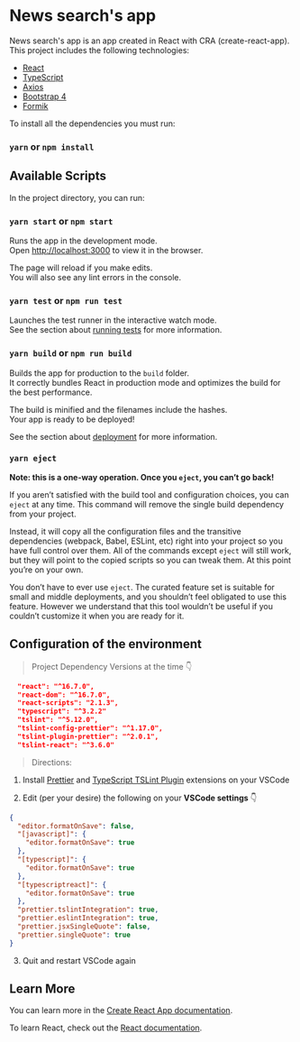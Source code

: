 # News search's app

News search's app is an app created in React with CRA (create-react-app). This project includes the following technologies:

* [React](https://reactjs.org/)
* [TypeScript](https://www.typescriptlang.org/docs/)
* [Axios](https://www.npmjs.com/package/axios)
* [Bootstrap 4](https://react-bootstrap.github.io/)
* [Formik](https://formik.org/docs/tutorial)

To install all the dependencies you must run:

### `yarn` or `npm install`

## Available Scripts

In the project directory, you can run:

### `yarn start` or `npm start`

Runs the app in the development mode.\
Open [http://localhost:3000](http://localhost:3000) to view it in the browser.

The page will reload if you make edits.\
You will also see any lint errors in the console.

### `yarn test` or `npm run test`

Launches the test runner in the interactive watch mode.\
See the section about [running tests](https://facebook.github.io/create-react-app/docs/running-tests) for more information.

### `yarn build` or `npm run build`

Builds the app for production to the `build` folder.\
It correctly bundles React in production mode and optimizes the build for the best performance.

The build is minified and the filenames include the hashes.\
Your app is ready to be deployed!

See the section about [deployment](https://facebook.github.io/create-react-app/docs/deployment) for more information.

### `yarn eject`

**Note: this is a one-way operation. Once you `eject`, you can’t go back!**

If you aren’t satisfied with the build tool and configuration choices, you can `eject` at any time. This command will remove the single build dependency from your project.

Instead, it will copy all the configuration files and the transitive dependencies (webpack, Babel, ESLint, etc) right into your project so you have full control over them. All of the commands except `eject` will still work, but they will point to the copied scripts so you can tweak them. At this point you’re on your own.

You don’t have to ever use `eject`. The curated feature set is suitable for small and middle deployments, and you shouldn’t feel obligated to use this feature. However we understand that this tool wouldn’t be useful if you couldn’t customize it when you are ready for it.

## Configuration of the environment

> Project Dependency Versions at the time 👇

```json
  "react": "^16.7.0",
  "react-dom": "^16.7.0",
  "react-scripts": "2.1.3",
  "typescript": "^3.2.2"
  "tslint": "^5.12.0",
  "tslint-config-prettier": "^1.17.0",
  "tslint-plugin-prettier": "^2.0.1",
  "tslint-react": "^3.6.0"
```

> Directions:

1. Install [Prettier](https://marketplace.visualstudio.com/items?itemName=esbenp.prettier-vscode) and [TypeScript TSLint Plugin](https://marketplace.visualstudio.com/items?itemName=ms-vscode.vscode-typescript-tslint-plugin) extensions on your VSCode

2. Edit (per your desire) the following on your **VSCode settings** 👇

```json
{
  "editor.formatOnSave": false,
  "[javascript]": {
    "editor.formatOnSave": true
  },
  "[typescript]": {
    "editor.formatOnSave": true
  },
  "[typescriptreact]": {
    "editor.formatOnSave": true
  },
  "prettier.tslintIntegration": true,
  "prettier.eslintIntegration": true,
  "prettier.jsxSingleQuote": false,
  "prettier.singleQuote": true
}
```

3. Quit and restart VSCode again

## Learn More

You can learn more in the [Create React App documentation](https://facebook.github.io/create-react-app/docs/getting-started).

To learn React, check out the [React documentation](https://reactjs.org/).

